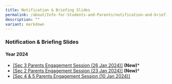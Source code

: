 ```yaml
---
title: Notification & Briefing Slides
permalink: /about/Info-for-Students-and-Parents/notification-and-briefing-slides/
description: ""
variant: markdown
---
```

### **Notification & Briefing Slides**

#### **Year 2024**
* [[Sec 3 Parents Engagement Session (26 Jan 2024)]](https://drive.google.com/file/d/1R9cIp96TgYrhq7FmC7cdrUSBYwQuCyqY/view?usp=drive_link) **(New)**\*
* [[Sec 2 Parents Engagement Session (23 Jan 2024)]](https://drive.google.com/file/d/1spRRN5DmPiccmze_eFHd_zrWBYg2OwYd/view?usp=drive_link) **(New)**\*
* [[Sec 4 & 5 Parents Engagement Session (10 Jan 2024)]](https://drive.google.com/file/d/1D0SP_ew59Yubw_N4c-eJWf36iqzziRF-/view?usp=drive_link)
